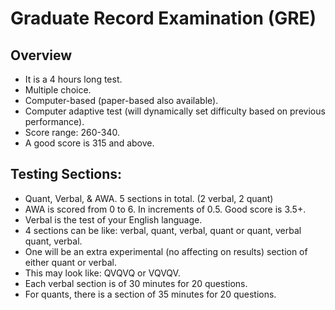 # Graduate Record Examination (GRE)

## Overview
- It is a 4 hours long test.
- Multiple choice.
- Computer-based (paper-based also available).
- Computer adaptive test (will dynamically set difficulty based on previous performance).
- Score range: 260-340.
- A good score is 315 and above.


## Testing Sections:
- Quant, Verbal, & AWA. 5 sections in total. (2 verbal, 2 quant)
- AWA is scored from 0 to 6. In increments of 0.5. Good score is 3.5+.
- Verbal is the test of your English language.
- 4 sections can be like: verbal, quant, verbal, quant or quant, verbal quant, verbal.
- One will be an extra experimental (no affecting on results) section of either quant or verbal.
- This may look like: QVQVQ or VQVQV.
- Each verbal section is of 30 minutes for 20 questions.
- For quants, there is a section of 35 minutes for 20 questions.
